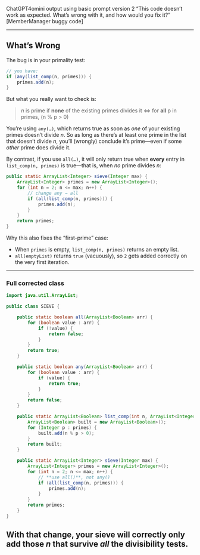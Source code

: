 ChatGPT4omini output using basic prompt version 2
“This code doesn’t work as expected. What’s wrong with it, and how would you fix it?”
[MemberManager buggy code]

 --------------------------------------------------------------------------------------------------------------------------
## What’s Wrong

The bug is in your primality test:

```java
// you have:
if (any(list_comp(n, primes))) {
    primes.add(n);
}
```

But what you really want to check is:

> *n* is prime if **none** of the existing primes divides it
> ⇔ for **all** p in primes, (n % p > 0)

You’re using `any(…)`, which returns true as soon as *one* of your existing primes doesn’t divide *n*.  So as long as there’s at least one prime in the list that doesn’t divide *n*, you’ll (wrongly) conclude it’s prime—even if some *other* prime does divide it.

By contrast, if you use `all(…)`, it will only return true when **every** entry in `list_comp(n, primes)` is true—that is, when *no* prime divides *n*:

```java
public static ArrayList<Integer> sieve(Integer max) {
    ArrayList<Integer> primes = new ArrayList<Integer>();
    for (int n = 2; n <= max; n++) {
        // change any → all
        if (all(list_comp(n, primes))) {
            primes.add(n);
        }
    }
    return primes;
}
```

Why this also fixes the “first-prime” case:

* When `primes` is empty, `list_comp(n, primes)` returns an empty list.
* `all(emptyList)` returns `true` (vacuously), so `2` gets added correctly on the very first iteration.

---

### Full corrected class

```java
import java.util.ArrayList;

public class SIEVE {

    public static boolean all(ArrayList<Boolean> arr) {
        for (boolean value : arr) {
            if (!value) {
                return false;
            }
        }
        return true;
    }

    public static boolean any(ArrayList<Boolean> arr) {
        for (boolean value : arr) {
            if (value) {
                return true;
            }
        }
        return false;
    }

    public static ArrayList<Boolean> list_comp(int n, ArrayList<Integer> primes) {
        ArrayList<Boolean> built = new ArrayList<Boolean>();
        for (Integer p : primes) {
            built.add(n % p > 0);
        }
        return built;
    }

    public static ArrayList<Integer> sieve(Integer max) {
        ArrayList<Integer> primes = new ArrayList<Integer>();
        for (int n = 2; n <= max; n++) {
            // **use all()**, not any()
            if (all(list_comp(n, primes))) {
                primes.add(n);
            }
        }
        return primes;
    }
}
```

With that change, your sieve will correctly only add those *n* that survive *all* the divisibility tests.
--------------------------------------------------------------------------------------------